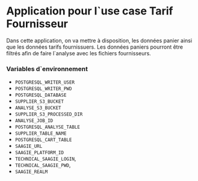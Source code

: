 # Application pour l`use case Tarif Fournisseur

Dans cette application, on va mettre à disposition, les données panier ainsi que 
les données tarifs fournissuers.
Les données paniers pourront être filtrés afin de faire l`analyse avec les fichiers fournisseurs.

### Variables d`environnement


- `POSTGRESQL_WRITER_USER`
- `POSTGRESQL_WRITER_PWD`
- `POSTGRESQL_DATABASE`
- `SUPPLIER_S3_BUCKET`
- `ANALYSE_S3_BUCKET`
- `SUPPLIER_S3_PROCESSED_DIR`
- `ANALYSE_JOB_ID`
- `POSTGRESQL_ANALYSE_TABLE`
- `SUPPLIER_TABLE_NAME`
- `POSTGRESQL_CART_TABLE`
- `SAAGIE_URL`
- `SAAGIE_PLATFORM_ID`
- `TECHNICAL_SAAGIE_LOGIN`,
- `TECHNICAL_SAAGIE_PWD`,
- `SAAGIE_REALM`
